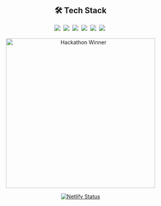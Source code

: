 
<h2 align="center">🛠 Tech Stack</h2>
<div align="center">
<img src="https://img.shields.io/badge/JavaScript-F7DF1E?logo=javascript&logoColor=000">&nbsp;
<img src="https://img.shields.io/badge/React-61DAFB?logo=react&logoColor=white">&nbsp;
<img src="https://img.shields.io/badge/Node.js-6DA55F?logo=node.js&logoColor=white">&nbsp;
<img src="https://img.shields.io/badge/MongoDB-%234ea94b.svg?logo=mongodb&logoColor=white">&nbsp;
<img src="https://img.shields.io/badge/GitHub-%23121011.svg?logo=github&logoColor=white">&nbsp;
<img src="https://img.shields.io/badge/npm-CB3837?logo=npm&logoColor=fff">&nbsp;</div>
</br>


<div align="center">
  <img src="https://sdmntprwestus2.oaiusercontent.com/files/00000000-ebe4-61f8-8aea-875c9378b7e9/raw?se=2025-05-09T10%3A25%3A20Z&sp=r&sv=2024-08-04&sr=b&scid=00000000-0000-0000-0000-000000000000&skoid=864daabb-d06a-46b3-a747-d35075313a83&sktid=a48cca56-e6da-484e-a814-9c849652bcb3&skt=2025-05-08T16%3A43%3A17Z&ske=2025-05-09T16%3A43%3A17Z&sks=b&skv=2024-08-04&sig=s4BHukxdh6pXoYrUhGk9Z2B0q/NFJylRE6XATqOqXdQ%3D" alt="Hackathon Winner" width="400"/>


  [![Netlify Status](https://api.netlify.com/api/v1/badges/0403ba24-2e63-4e62-b001-c4493b5a8043/deploy-status)](https://app.netlify.com/sites/hublu-dublu/deploys)
</div>
